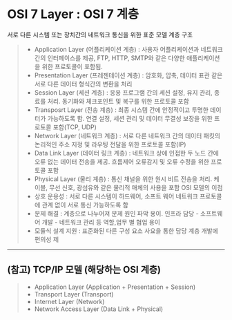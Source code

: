 # OSI 7 Layer : OSI 7 계층
서로 다른 시스템 또는 장치간의 네트워크 통신을 위한 표준 모델
계층 구조
> * Application Layer (어플리케이션 계층) : 사용자 어플리케이션과 네트워크간의 인터페이스를 제공, FTP, HTTP, SMTP와 같은 다양한 애플리케이션을 위한 프로토콜이 포함됨.
> * Presentation Layer (프레젠테이션 계층) : 암호화, 압축, 데이터 표관 같은 서로 다른 데이터 형식간의 변환을 처리
> * Session Layer (세션 계층) : 응용 프로그램 간의 세션 설정, 유지 관리, 종료를 처리. 동기화와 체크포인트 및 복구를 위한 프로토콜 포함
> * Transposrt Layer (전송 계층) : 최종 시스템 간에 안정적이고 투명한 데이터가 가능하도록 함. 연결 설정, 세션 관리 및 데이터 무결성 보장을 위한 프로토콜 포함(TCP, UDP)
> * Network Layer (네트워크 계층) : 서로 다른 네트워크 간의 데이터 패킷의 논리적인 주소 지정 및 라우팅 전달을 위한 프로토콜 포함(IP)
> * Data Link Layer (데이터 링크 계층) : 네트워크 상에 인접한 두 노드 간에 오류 없는 데이터 전송을 제공. 흐름제어 오류감지 및 오류 수정을 위한 프로토콜 포함
> * Physical Layer (물리 계층) : 통신 채널을 위한 원시 비트 전송을 처리. 케이블, 무선 신호, 광섬유와 같은 물리적 매체의 사용을 포함
OSI 모델의 이점
> * 상호 운용성 : 서로 다른 시스템이 하드웨어, 소프트 웨어 네트워크 프로토콜에 관계 없이 서로 통신 가능하도록 함
> * 문제 해결 : 계층으로 나누어져 문제 원인 파악 용이. 인프라 담당 - 소프트웨어 개발 - 네트워크 관리 등 역할,업무 별 협업 용이
> * 모듈식 설계 지원 : 표준화된 다른 구성 요소 사요을 통한 담당 계층 개발에 편의성 제
---
## (참고) TCP/IP 모델 (해당하는 OSI 계층)
> * Application Layer (Application + Presentation + Session)
> * Transport Layer (Transport)
> * Internet Layer (Network)
> * Network Access Layer (Data Link + Physical)
